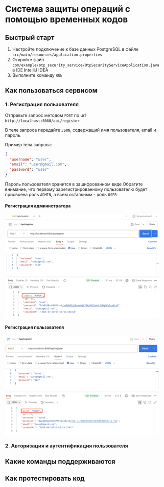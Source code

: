 # Система защиты операций с помощью временных кодов

## Быстрый старт

1. Настройте подключение к базе данных PostgreSQL в файле `src/main/resources/application.properties`
2. Откройте файл `com/example/otp_security_service/OtpSecurityServiceApplication.java` в IDE IntelliJ IDEA
3. Выполните команду `RUN`

## Как пользоваться сервисом

### 1. Регистрация пользователя

Отправьте запрос методом `POST` по url `http://localhost:8080/api/register`

В теле запроса передайте `JSON`, содержащий имя пользователя, email и пароль.

Пример тела запроса:

```json
{
  "username": "user",
  "email": "user@gmail.com",
  "password": "user"
}
```
Пароль пользователя хранится в зашифрованном виде
Обратите внимание, что первому зарегистрированному пользователю будет присвоена роль `ADMIN`, а всем остальным - роль `USER`

#### Регистрация администратора
![Регистрация администратора](img/register-admin.png)

#### Регистрация пользователя
![Регистрация администратора](img/register-user.png)

### 2. Авторизация и аутентификация пользователя

## Какие команды поддерживаются

## Как протестировать код